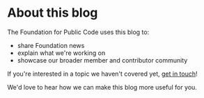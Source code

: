 # About this blog

The Foundation for Public Code uses this blog to:

* share Foundation news
* explain what we're working on
* showcase our broader member and contributor community

If you're interested in a topic we haven't covered yet, [get in touch](https://about.publiccode.net/organization/communication-channels.html)! 

We'd love to hear how we can make this blog more useful for you.